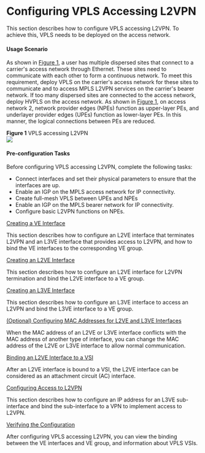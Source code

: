 Configuring VPLS Accessing L2VPN
================================

This section describes how to configure VPLS accessing L2VPN. To achieve this, VPLS needs to be deployed on the access network.

#### Usage Scenario

As shown in [Figure 1](#EN-US_TASK_0000001153011020__fig_dc_vrp_l2-l3_cfg_500801), a user has multiple dispersed sites that connect to a carrier's access network through Ethernet. These sites need to communicate with each other to form a continuous network. To meet this requirement, deploy VPLS on the carrier's access network for these sites to communicate and to access MPLS L2VPN services on the carrier's bearer network. If too many dispersed sites are connected to the access network, deploy HVPLS on the access network. As shown in [Figure 1](#EN-US_TASK_0000001153011020__fig_dc_vrp_l2-l3_cfg_500801), on access network 2, network provider edges (NPEs) function as upper-layer PEs, and underlayer provider edges (UPEs) function as lower-layer PEs. In this manner, the logical connections between PEs are reduced.

**Figure 1** VPLS accessing L2VPN  
![](figure/en-us_image_0000001200293307.png)

#### Pre-configuration Tasks

Before configuring VPLS accessing L2VPN, complete the following tasks:

* Connect interfaces and set their physical parameters to ensure that the interfaces are up.
* Enable an IGP on the MPLS access network for IP connectivity.
* Create full-mesh VPLS between UPEs and NPEs
* Enable an IGP on the MPLS bearer network for IP connectivity.
* Configure basic L2VPN functions on NPEs.


[Creating a VE Interface](../../../../software/nev8r10_vrpv8r16/user/vrp/dc_vrp_l2-l2_cfg_5004_copy1.html)

This section describes how to configure an L2VE interface that terminates L2VPN and an L3VE interface that provides access to L2VPN, and how to bind the VE interfaces to the corresponding VE group.

[Creating an L2VE Interface](../../../../software/nev8r10_vrpv8r16/user/ne/dc_ne_l2-l2_cfg_5003.html)

This section describes how to configure an L2VE interface for L2VPN termination and bind the L2VE interface to a VE group.

[Creating an L3VE Interface](../../../../software/nev8r10_vrpv8r16/user/ne/dc_ne_l2-l2_cfg_5004.html)

This section describes how to configure an L3VE interface to access an L2VPN and bind the L3VE interface to a VE group.

[(Optional) Configuring MAC Addresses for L2VE and L3VE Interfaces](../../../../software/nev8r10_vrpv8r16/user/ne/dc_ne_l2-l2_cfg_5006.html)

When the MAC address of an L2VE or L3VE interface conflicts with the MAC address of another type of interface, you can change the MAC address of the L2VE or L3VE interface to allow normal communication.

[Binding an L2VE Interface to a VSI](../../../../software/nev8r10_vrpv8r16/user/vrp/dc_vrp_l2-l2_cfg_5010.html)

After an L2VE interface is bound to a VSI, the L2VE interface can be considered as an attachment circuit (AC) interface.

[Configuring Access to L2VPN](../../../../software/nev8r10_vrpv8r16/user/vrp/dc_vrp_l2-l2_cfg_5006_copy.html)

This section describes how to configure an IP address for an L3VE sub-interface and bind the sub-interface to a VPN to implement access to L2VPN.

[Verifying the Configuration](../../../../software/nev8r10_vrpv8r16/user/vrp/dc_vrp_l2-l2_cfg_5012.html)

After configuring VPLS accessing L2VPN, you can view the binding between the VE interfaces and VE group, and information about VPLS VSIs.